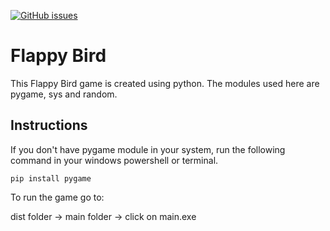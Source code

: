 [![GitHub issues](https://img.shields.io/github/issues/Palash-Vishnani/Flappy-Bird)](https://github.com/Palash-Vishnani/Flappy-Bird/issues)

# Flappy Bird 

This Flappy Bird game is created using python. The modules used here are pygame, sys and random.

## Instructions

If you don't have pygame module in your system, run the following command in your windows powershell or terminal.

```
pip install pygame
```

To run the game go to:

dist folder -> main folder -> click on main.exe
